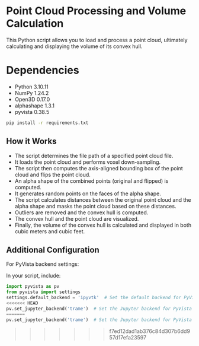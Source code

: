# Point Cloud Processing and Volume Calculation
This Python script allows you to load and process a point cloud, ultimately calculating and displaying the volume of its convex hull. 
# Dependencies
- Python 3.10.11
- NumPy 1.24.2
- Open3D 0.17.0
- alphashape 1.3.1
- pyvista 0.38.5


```bash
pip install -r requirements.txt
```

## How it Works

- The script determines the file path of a specified point cloud file.
- It loads the point cloud and performs voxel down-sampling.
- The script then computes the axis-aligned bounding box of the point cloud and flips the point cloud.
- An alpha shape of the combined points (original and flipped) is computed.
- It generates random points on the faces of the alpha shape.
- The script calculates distances between the original point cloud and the alpha shape and masks the point cloud based on these distances.
- Outliers are removed and the convex hull is computed.
- The convex hull and the point cloud are visualized.
- Finally, the volume of the convex hull is calculated and displayed in both cubic meters and cubic feet.

## Additional Configuration

For PyVista backend settings:

In your script, include:
``` python
import pyvista as pv
from pyvista import settings
settings.default_backend = 'ipyvtk'  # Set the default backend for PyVista
<<<<<<< HEAD
pv.set_jupyter_backend('trame')  # Set the Jupyter backend for PyVista
=======
pv.set_jupyter_backend('trame')  # Set the Jupyter backend for PyVista
```
>>>>>>> f7ed12dad1ab376c84d307b6dd957d17efa23597
